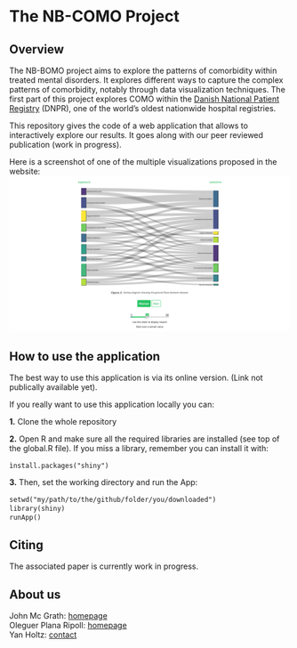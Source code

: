 The NB-COMO Project
===================



Overview
--------
The NB-BOMO project aims to explore the patterns of comorbidity within treated mental disorders. It explores different ways to capture the complex patterns of comorbidity, notably through data visualization techniques. The first part of this project explores COMO within the [Danish National Patient Registry](https://www.ncbi.nlm.nih.gov/pmc/articles/PMC4655913/) (DNPR), one of the world’s oldest nationwide hospital registries.

This repository gives the code of a web application that allows to interactively explore our results. It goes along with our peer reviewed publication (work in progress).

Here is a screenshot of one of the multiple visualizations proposed in the website:
![fig1](www/Screen_Shot_ShinyCOMO.png)





How to use the application
--------
The best way to use this application is via its online version. (Link not publically available yet).

If you really want to use this application locally you can:

**1.** Clone the whole repository

**2.** Open R and make sure all the required libraries are installed (see top of the global.R file). If you miss a library, remember you can install it with:
```
ìnstall.packages("shiny")
```

**3.**
Then, set the working directory and run the App:
```
setwd("my/path/to/the/github/folder/you/downloaded")
library(shiny)
runApp()
```



Citing 
--------
The associated paper is currently work in progress. 



About us
--------

John Mc Grath: [homepage](http://researchers.uq.edu.au/researcher/6724)   
Oleguer Plana Ripoll: [homepage]("http://pure.au.dk/portal/en/persons/id(bdf4b27a-e767-49e7-9c8f-3314033a15b2).html")  
Yan Holtz: [contact](https://holtzyan.wordpress.com)  
  

